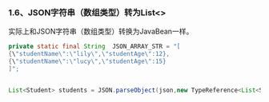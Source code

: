 ### 1.6、JSON字符串（数组类型）转为List&lt;&gt;

实际上和JSON字符串（数组类型）转换为JavaBean一样。

```java
private static final String  JSON_ARRAY_STR = "[
{\"studentName\":\"lily\",\"studentAge\":12},
{\"studentName\":\"lucy\",\"studentAge\":15}
]";


List<Student> students = JSON.parseObject(json,new TypeReference<List<Student>>(){});
```



